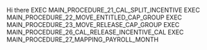 Hi there
EXEC MAIN_PROCEDURE_21_CAL_SPLIT_INCENTIVE
EXEC MAIN_PROCEDURE_22_MOVE_ENTITLED_CAP_GROUP
EXEC MAIN_PROCEDURE_23_MOVE_RELEASE_CAP_GROUP
EXEC MAIN_PROCEDURE_26_CAL_RELEASE_INCENTIVE_CAL
EXEC MAIN_PROCEDURE_27_MAPPING_PAYROLL_MONTH
